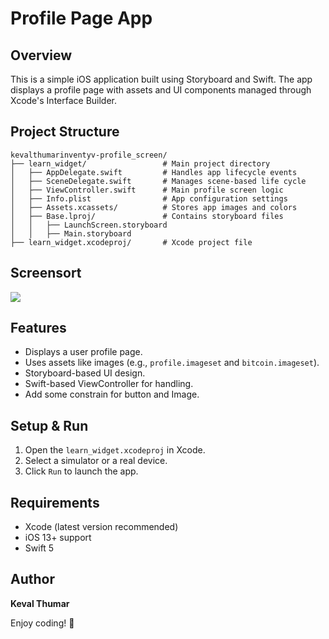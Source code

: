 # Profile Page App

## Overview
This is a simple iOS application built using Storyboard and Swift. The app displays a profile page with assets and UI components managed through Xcode's Interface Builder.

## Project Structure
```
kevalthumarinventyv-profile_screen/
├── learn_widget/                 # Main project directory
│   ├── AppDelegate.swift         # Handles app lifecycle events
│   ├── SceneDelegate.swift       # Manages scene-based life cycle
│   ├── ViewController.swift      # Main profile screen logic
│   ├── Info.plist                # App configuration settings
│   ├── Assets.xcassets/          # Stores app images and colors
│   ├── Base.lproj/               # Contains storyboard files
│   │   ├── LaunchScreen.storyboard
│   │   ├── Main.storyboard
├── learn_widget.xcodeproj/       # Xcode project file
```

## Screensort
![](https://i.imgur.com/t1lbpwt.png)

## Features
- Displays a user profile page.
- Uses assets like images (e.g., `profile.imageset` and `bitcoin.imageset`).
- Storyboard-based UI design.
- Swift-based ViewController for handling.
- Add some constrain for button and Image.

## Setup & Run
1. Open the `learn_widget.xcodeproj` in Xcode.
2. Select a simulator or a real device.
3. Click `Run` to launch the app.

## Requirements
- Xcode (latest version recommended)
- iOS 13+ support
- Swift 5

## Author
**Keval  Thumar**

Enjoy coding! 🚀


